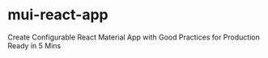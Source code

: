 # mui-react-app
Create Configurable React Material App with Good Practices for Production Ready in 5 Mins
